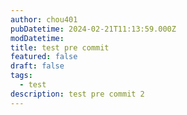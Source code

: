```yaml
---
author: chou401
pubDatetime: 2024-02-21T11:13:59.000Z
modDatetime:
title: test pre commit
featured: false
draft: false
tags:
  - test
description: test pre commit 2
---
```

